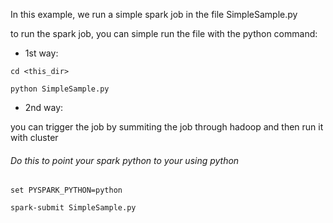 In this example, we run a simple spark job in the file SimpleSample.py

to run the spark job, you can simple run the file with the python command:

- 1st way:

```cd <this_dir>```

```python SimpleSample.py```

- 2nd way: 

you can trigger the job by summiting the job through hadoop and then run it with cluster

###### Do this to point your spark python to your using python
```set PYSPARK_PYTHON=python```

```spark-submit SimpleSample.py```

